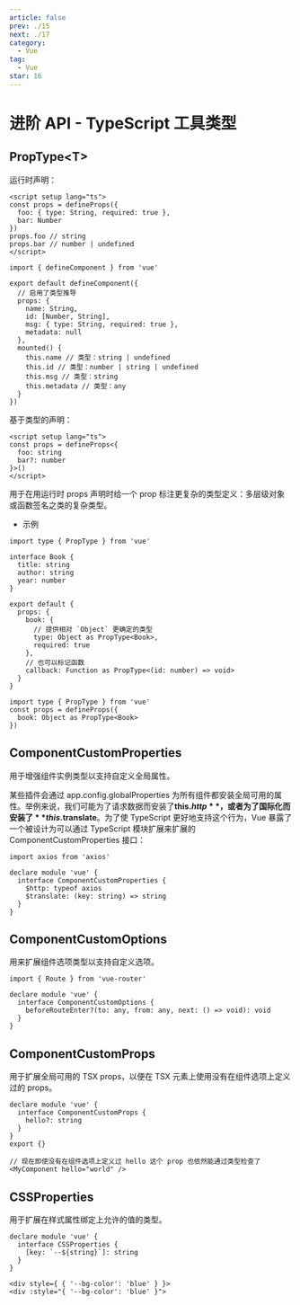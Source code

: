```yaml
---
article: false
prev: ./15
next: ./17
category:
  - Vue
tag:
  - Vue
star: 16
---
```


# 进阶 API - TypeScript 工具类型

## PropType\<T\>

运行时声明：

```vue:no-line-numbers
<script setup lang="ts">
const props = defineProps({
  foo: { type: String, required: true },
  bar: Number
})
props.foo // string
props.bar // number | undefined
</script>
```

```js:no-line-numbers
import { defineComponent } from 'vue'

export default defineComponent({
  // 启用了类型推导
  props: {
    name: String,
    id: [Number, String],
    msg: { type: String, required: true },
    metadata: null
  },
  mounted() {
    this.name // 类型：string | undefined
    this.id // 类型：number | string | undefined
    this.msg // 类型：string
    this.metadata // 类型：any
  }
})
```

基于类型的声明：

```vue:no-line-numbers
<script setup lang="ts">
const props = defineProps<{
  foo: string
  bar?: number
}>()
</script>
```

用于在用运行时 props 声明时给一个 prop 标注更复杂的类型定义：多层级对象或函数签名之类的复杂类型。

- 示例

```js:no-line-numbers
import type { PropType } from 'vue'

interface Book {
  title: string
  author: string
  year: number
}

export default {
  props: {
    book: {
      // 提供相对 `Object` 更确定的类型
      type: Object as PropType<Book>,
      required: true
    },
    // 也可以标记函数
    callback: Function as PropType<(id: number) => void>
  }
}
```

```js:no-line-numbers
import type { PropType } from 'vue'
const props = defineProps({
  book: Object as PropType<Book>
})
```

## ComponentCustomProperties

用于增强组件实例类型以支持自定义全局属性。

某些插件会通过 app.config.globalProperties 为所有组件都安装全局可用的属性。举例来说，我们可能为了请求数据而安装了**this.$http**\text{，或者为了国际化而安装了}**this.$translate**。为了使 TypeScript 更好地支持这个行为，Vue 暴露了一个被设计为可以通过 TypeScript 模块扩展来扩展的 ComponentCustomProperties 接口：

```js:no-line-numbers
import axios from 'axios'

declare module 'vue' {
  interface ComponentCustomProperties {
    $http: typeof axios
    $translate: (key: string) => string
  }
}
```

## ComponentCustomOptions

用来扩展组件选项类型以支持自定义选项。

```js:no-line-numbers
import { Route } from 'vue-router'

declare module 'vue' {
  interface ComponentCustomOptions {
    beforeRouteEnter?(to: any, from: any, next: () => void): void
  }
}
```

## ComponentCustomProps

用于扩展全局可用的 TSX props，以便在 TSX 元素上使用没有在组件选项上定义过的 props。

```js:no-line-numbers
declare module 'vue' {
  interface ComponentCustomProps {
    hello?: string
  }
}
export {}
```

```js:no-line-numbers
// 现在即使没有在组件选项上定义过 hello 这个 prop 也依然能通过类型检查了
<MyComponent hello="world" />
```

## CSSProperties

用于扩展在样式属性绑定上允许的值的类型。

```js:no-line-numbers
declare module 'vue' {
  interface CSSProperties {
    [key: `--${string}`]: string
  }
}
```

```html:no-line-numbers
<div style={ { '--bg-color': 'blue' } }>
<div :style="{ '--bg-color': 'blue' }">
```
